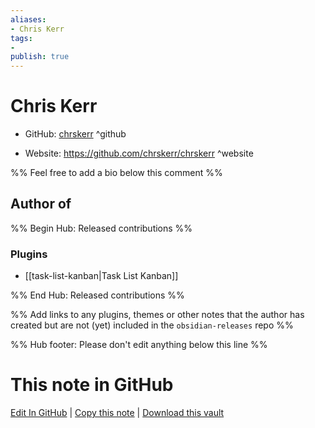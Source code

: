 ```yaml
---
aliases:
- Chris Kerr
tags:
- 
publish: true
---
```


# Chris Kerr

- GitHub: [chrskerr](https://github.com/chrskerr/) ^github
<!-- - Discord: `@` ^discord-->
- Website: <https://github.com/chrskerr/chrskerr> ^website
<!-- - [[Publish sites|Publish site]]: <https://> ^publish-->

%% Feel free to add a bio below this comment %%


## Author of

%% Begin Hub: Released contributions %%
### Plugins
- [[task-list-kanban|Task List Kanban]]

%% End Hub: Released contributions %%

%% Add links to any plugins, themes or other notes that the author has created but are not (yet) included in the `obsidian-releases` repo %%

<!--
### Unlisted plugins
-->

<!--
### Others
-->

<!--
## Sponsor this author
-->

<!-- - [[GitHub sponsors]]: [Sponsor @chrskerr on GitHub Sponsors](https://github.com/sponsors/chrskerr) ^github-sponsor-->
<!-- - [[Buy me a coffee]]: <https://> ^buy-me-a-coffee-->
<!-- - [[PayPal]]: <https://> ^paypal-->
<!-- - [[Patreon]]: <https://> ^patreon-->

<!--
## Follow this author
-->

<!-- - [[YouTube Channels|On YouTube]]: <https://> ^youtube-->
<!-- - Twitter: <https://> ^twitter-->
<!-- - ... -->

%% Hub footer: Please don't edit anything below this line %%

# This note in GitHub

<span class="git-footer">[Edit In GitHub](https://github.dev/obsidian-community/obsidian-hub/blob/main/01%20-%20Community/People/chrskerr.md "git-hub-edit-note") | [Copy this note](https://raw.githubusercontent.com/obsidian-community/obsidian-hub/main/01%20-%20Community/People/chrskerr.md "git-hub-copy-note") | [Download this vault](https://github.com/obsidian-community/obsidian-hub/archive/refs/heads/main.zip "git-hub-download-vault") </span>
